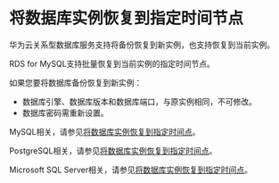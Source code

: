 # 将数据库实例恢复到指定时间节点<a name="zh-cn_topic_0044703399"></a>

华为云关系型数据库服务支持将备份恢复到新实例，也支持恢复到当前实例。

RDS for MySQL支持批量恢复到当前实例的指定时间节点。

如果您要将数据库备份恢复到新实例：

-   数据库引擎、数据库版本和数据库端口，与原实例相同，不可修改。
-   数据库密码需重新设置。

MySQL相关，请参见[将数据库实例恢复到指定时间点](将MySQL数据库实例恢复到指定时间点.md)。

PostgreSQL相关，请参见[将数据库实例恢复到指定时间点](将PostgreSQL数据库实例恢复到指定时间点.md)。

Microsoft SQL Server相关，请参见[将数据库实例恢复到指定时间点](将SQL-Server数据库实例恢复到指定时间点.md)。

